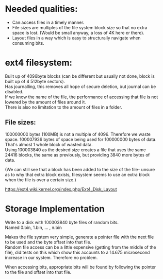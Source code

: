 # Needed qualities:
- Can access files in a timely manner.
- File sizes are multiples of the file system block size so that no extra space 
is lost. (Would be small anyway, a loss of 4K here or there).
- Layout files in a way which is easy to structurally navigate when consuming 
bits.


# ext4 filesystem:
Built up of 4096byte blocks (can be different but usually not done, block is 
built up of 4 512byte sectors).  
Has journalling, this removes all hope of secure deletion, but journal can be 
disabled.  
If we know the name of the file, the performance of accessing that file is not 
lowered by the amount of files around it.  
There is also no limitation to the amount of files in a folder.

## File sizes:
100000000 bytes (100MB) is not a multiple of 4096. Therefore we waste space.
100007936 bytes of space being used for 100000000 bytes of data.  
That's almost 1 whole block of wasted data.  
Using 100003840 as the desired size creates a file that uses the same 24416 
blocks, the same as previously, but providing 3840 more bytes of data.  

(We can still see that a block has been added to the size of the file- unsure as
to why that extra block exists, filesystem seems to use an extra block when the 
file is over a certain size.)  

https://ext4.wiki.kernel.org/index.php/Ext4_Disk_Layout


# Storage Implementation
Write to a disk with 100003840 byte files of random bits.  
Named 0.bin, 1.bin, ... , n.bin  

Makes the file system very simple, generate a pointer file with the next file to
be used and the byte offset into that file.  
Random file access can be a little expensive (getting from the middle of the 
file), did tests on this which show this  accounts to a 14.675 microsecond 
increase in our system. Therefore no problem.  
	
When accessing bits, appropriate bits will be found by following the  pointer to
the file and offset into that file. 
